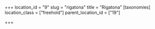 +++
location_id = "9"
slug = "rigatona"
title = "Rigatona"
[taxonomies]
location_class = ["freehold"]
parent_location_id = ["19"]

+++


